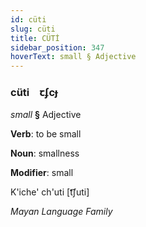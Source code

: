 ```yaml
---
id: cüti
slug: cüti
title: CÜTİ
sidebar_position: 347
hoverText: small § Adjective
---
```


### cüti&emsp;<span kind="abugida">ꞇʄcɟ</span>

*small* **§** Adjective

**Verb**: to be small

**Noun**: smallness

**Modifier**: small

K'iche' ch'uti [t͡ʃuti]

*Mayan Language Family*